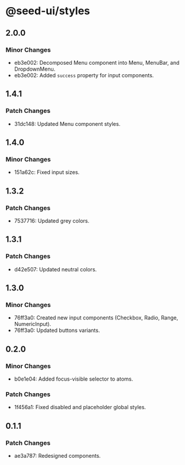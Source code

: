 # @seed-ui/styles

## 2.0.0

### Minor Changes

- eb3e002: Decomposed Menu component into Menu, MenuBar, and DropdownMenu.
- eb3e002: Added `success` property for input components.

## 1.4.1

### Patch Changes

- 31dc148: Updated Menu component styles.

## 1.4.0

### Minor Changes

- 151a62c: Fixed input sizes.

## 1.3.2

### Patch Changes

- 7537716: Updated grey colors.

## 1.3.1

### Patch Changes

- d42e507: Updated neutral colors.

## 1.3.0

### Minor Changes

- 76ff3a0: Created new input components (Checkbox, Radio, Range, NumericInput).
- 76ff3a0: Updated buttons variants.

## 0.2.0

### Minor Changes

- b0e1e04: Added focus-visible selector to atoms.

### Patch Changes

- 1f456a1: Fixed disabled and placeholder global styles.

## 0.1.1

### Patch Changes

- ae3a787: Redesigned components.
